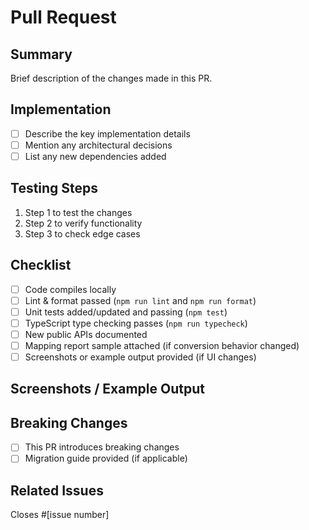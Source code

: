 # Pull Request

## Summary

Brief description of the changes made in this PR.

## Implementation

- [ ] Describe the key implementation details
- [ ] Mention any architectural decisions
- [ ] List any new dependencies added

## Testing Steps

1. Step 1 to test the changes
2. Step 2 to verify functionality
3. Step 3 to check edge cases

## Checklist

- [ ] Code compiles locally
- [ ] Lint & format passed (`npm run lint` and `npm run format`)
- [ ] Unit tests added/updated and passing (`npm test`)
- [ ] TypeScript type checking passes (`npm run typecheck`)
- [ ] New public APIs documented
- [ ] Mapping report sample attached (if conversion behavior changed)
- [ ] Screenshots or example output provided (if UI changes)

## Screenshots / Example Output

<!-- Add screenshots for UI changes or example input/output for conversion changes -->

## Breaking Changes

- [ ] This PR introduces breaking changes
- [ ] Migration guide provided (if applicable)

## Related Issues

Closes #[issue number]
